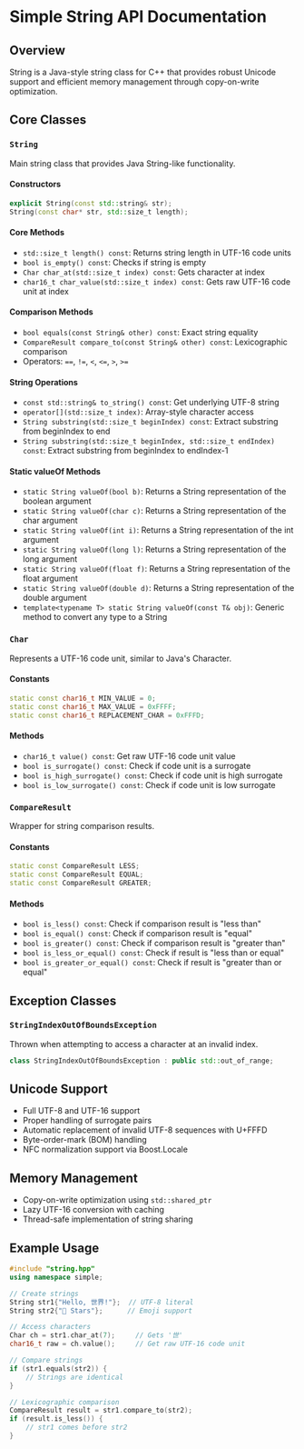 # Simple String API Documentation

## Overview
String is a Java-style string class for C++ that provides robust Unicode support and efficient memory management through copy-on-write optimization.

## Core Classes

### `String`
Main string class that provides Java String-like functionality.

#### Constructors
```cpp
explicit String(const std::string& str);
String(const char* str, std::size_t length);
```

#### Core Methods
- `std::size_t length() const`: Returns string length in UTF-16 code units
- `bool is_empty() const`: Checks if string is empty
- `Char char_at(std::size_t index) const`: Gets character at index
- `char16_t char_value(std::size_t index) const`: Gets raw UTF-16 code unit at index

#### Comparison Methods
- `bool equals(const String& other) const`: Exact string equality
- `CompareResult compare_to(const String& other) const`: Lexicographic comparison
- Operators: `==`, `!=`, `<`, `<=`, `>`, `>=`

#### String Operations
- `const std::string& to_string() const`: Get underlying UTF-8 string
- `operator[](std::size_t index)`: Array-style character access
- `String substring(std::size_t beginIndex) const`: Extract substring from beginIndex to end
- `String substring(std::size_t beginIndex, std::size_t endIndex) const`: Extract substring from beginIndex to endIndex-1

#### Static valueOf Methods
- `static String valueOf(bool b)`: Returns a String representation of the boolean argument
- `static String valueOf(char c)`: Returns a String representation of the char argument
- `static String valueOf(int i)`: Returns a String representation of the int argument
- `static String valueOf(long l)`: Returns a String representation of the long argument
- `static String valueOf(float f)`: Returns a String representation of the float argument
- `static String valueOf(double d)`: Returns a String representation of the double argument
- `template<typename T> static String valueOf(const T& obj)`: Generic method to convert any type to a String

### `Char`
Represents a UTF-16 code unit, similar to Java's Character.

#### Constants
```cpp
static const char16_t MIN_VALUE = 0;
static const char16_t MAX_VALUE = 0xFFFF;
static const char16_t REPLACEMENT_CHAR = 0xFFFD;
```

#### Methods
- `char16_t value() const`: Get raw UTF-16 code unit value
- `bool is_surrogate() const`: Check if code unit is a surrogate
- `bool is_high_surrogate() const`: Check if code unit is high surrogate
- `bool is_low_surrogate() const`: Check if code unit is low surrogate

### `CompareResult`
Wrapper for string comparison results.

#### Constants
```cpp
static const CompareResult LESS;
static const CompareResult EQUAL;
static const CompareResult GREATER;
```

#### Methods
- `bool is_less() const`: Check if comparison result is "less than"
- `bool is_equal() const`: Check if comparison result is "equal"
- `bool is_greater() const`: Check if comparison result is "greater than"
- `bool is_less_or_equal() const`: Check if result is "less than or equal"
- `bool is_greater_or_equal() const`: Check if result is "greater than or equal"

## Exception Classes

### `StringIndexOutOfBoundsException`
Thrown when attempting to access a character at an invalid index.

```cpp
class StringIndexOutOfBoundsException : public std::out_of_range;
```

## Unicode Support
- Full UTF-8 and UTF-16 support
- Proper handling of surrogate pairs
- Automatic replacement of invalid UTF-8 sequences with U+FFFD
- Byte-order-mark (BOM) handling
- NFC normalization support via Boost.Locale

## Memory Management
- Copy-on-write optimization using `std::shared_ptr`
- Lazy UTF-16 conversion with caching
- Thread-safe implementation of string sharing

## Example Usage
```cpp
#include "string.hpp"
using namespace simple;

// Create strings
String str1{"Hello, 世界!"};  // UTF-8 literal
String str2{"🌟 Stars"};      // Emoji support

// Access characters
Char ch = str1.char_at(7);     // Gets '世'
char16_t raw = ch.value();     // Get raw UTF-16 code unit

// Compare strings
if (str1.equals(str2)) {
    // Strings are identical
}

// Lexicographic comparison
CompareResult result = str1.compare_to(str2);
if (result.is_less()) {
    // str1 comes before str2
}
```
